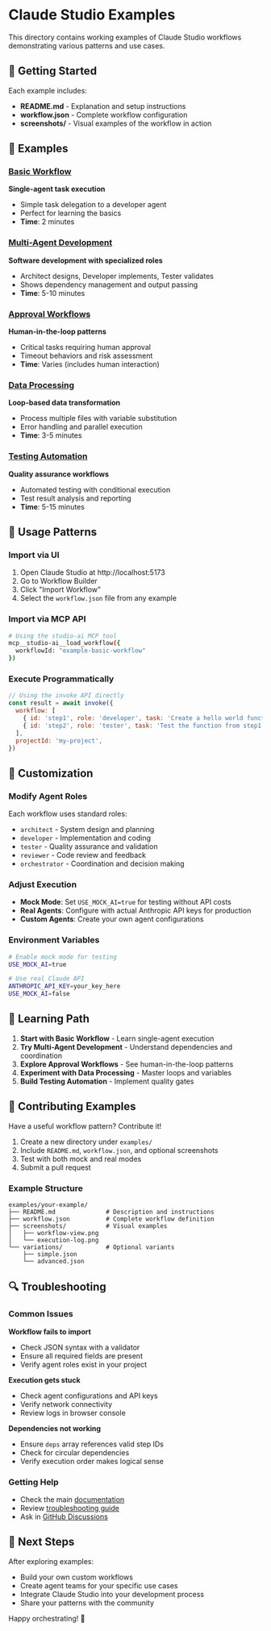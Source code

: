 # Claude Studio Examples

This directory contains working examples of Claude Studio workflows demonstrating various patterns and use cases.

## 🚀 Getting Started

Each example includes:

- **README.md** - Explanation and setup instructions
- **workflow.json** - Complete workflow configuration
- **screenshots/** - Visual examples of the workflow in action

## 📁 Examples

### [Basic Workflow](./basic-workflow/)

**Single-agent task execution**

- Simple task delegation to a developer agent
- Perfect for learning the basics
- **Time**: 2 minutes

### [Multi-Agent Development](./multi-agent-dev/)

**Software development with specialized roles**

- Architect designs, Developer implements, Tester validates
- Shows dependency management and output passing
- **Time**: 5-10 minutes

### [Approval Workflows](./approval-workflows/)

**Human-in-the-loop patterns**

- Critical tasks requiring human approval
- Timeout behaviors and risk assessment
- **Time**: Varies (includes human interaction)

### [Data Processing](./data-processing/)

**Loop-based data transformation**

- Process multiple files with variable substitution
- Error handling and parallel execution
- **Time**: 3-5 minutes

### [Testing Automation](./testing-automation/)

**Quality assurance workflows**

- Automated testing with conditional execution
- Test result analysis and reporting
- **Time**: 5-15 minutes

## 🎯 Usage Patterns

### Import via UI

1. Open Claude Studio at http://localhost:5173
2. Go to Workflow Builder
3. Click "Import Workflow"
4. Select the `workflow.json` file from any example

### Import via MCP API

```bash
# Using the studio-ai MCP tool
mcp__studio-ai__load_workflow({
  workflowId: "example-basic-workflow"
})
```

### Execute Programmatically

```javascript
// Using the invoke API directly
const result = await invoke({
  workflow: [
    { id: 'step1', role: 'developer', task: 'Create a hello world function' },
    { id: 'step2', role: 'tester', task: 'Test the function from step1', deps: ['step1'] },
  ],
  projectId: 'my-project',
})
```

## 🔧 Customization

### Modify Agent Roles

Each workflow uses standard roles:

- `architect` - System design and planning
- `developer` - Implementation and coding
- `tester` - Quality assurance and validation
- `reviewer` - Code review and feedback
- `orchestrator` - Coordination and decision making

### Adjust Execution

- **Mock Mode**: Set `USE_MOCK_AI=true` for testing without API costs
- **Real Agents**: Configure with actual Anthropic API keys for production
- **Custom Agents**: Create your own agent configurations

### Environment Variables

```bash
# Enable mock mode for testing
USE_MOCK_AI=true

# Use real Claude API
ANTHROPIC_API_KEY=your_key_here
USE_MOCK_AI=false
```

## 📖 Learning Path

1. **Start with Basic Workflow** - Learn single-agent execution
2. **Try Multi-Agent Development** - Understand dependencies and coordination
3. **Explore Approval Workflows** - See human-in-the-loop patterns
4. **Experiment with Data Processing** - Master loops and variables
5. **Build Testing Automation** - Implement quality gates

## 🤝 Contributing Examples

Have a useful workflow pattern? Contribute it!

1. Create a new directory under `examples/`
2. Include `README.md`, `workflow.json`, and optional screenshots
3. Test with both mock and real modes
4. Submit a pull request

### Example Structure

```
examples/your-example/
├── README.md              # Description and instructions
├── workflow.json          # Complete workflow definition
├── screenshots/           # Visual examples
│   ├── workflow-view.png
│   └── execution-log.png
└── variations/            # Optional variants
    ├── simple.json
    └── advanced.json
```

## 🔍 Troubleshooting

### Common Issues

**Workflow fails to import**

- Check JSON syntax with a validator
- Ensure all required fields are present
- Verify agent roles exist in your project

**Execution gets stuck**

- Check agent configurations and API keys
- Verify network connectivity
- Review logs in browser console

**Dependencies not working**

- Ensure `deps` array references valid step IDs
- Check for circular dependencies
- Verify execution order makes logical sense

### Getting Help

- Check the main [documentation](../docs/)
- Review [troubleshooting guide](../docs/troubleshooting.md)
- Ask in [GitHub Discussions](https://github.com/anthropics/studio-ai/discussions)

## 🚀 Next Steps

After exploring examples:

- Build your own custom workflows
- Create agent teams for your specific use cases
- Integrate Claude Studio into your development process
- Share your patterns with the community

Happy orchestrating! 🎼
